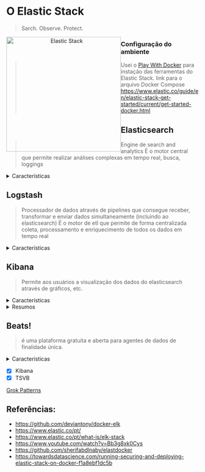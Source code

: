 # O Elastic Stack

> Sarch. Observe. Protect.

<p align="center">
  <img src="https://www.elastic.co/static-res/images/elk/elk-stack-elkb-diagram.svg"
       alt="Elastic Stack"
       style="float: left; align: center; width: 300px" />
</p>

### Configuração do ambiente
> Usei o [Play With Docker](https://labs.play-with-docker.com/) para instação das ferramentas do Elastic Stack.
> link para o arquivo Docker Compose
> https://www.elastic.co/guide/en/elastic-stack-get-started/current/get-started-docker.html

## Elasticsearch
> Engine de search and analytics
> É o motor central que permite realizar análises complexas em tempo real, busca, loggings
<details>
    <summary>Características</summary>
  
> - Banco de dados Orientado a Documentos
> - Engine de Busca
> - Análise de dados
> - Rápido
> - Escalável e distribuído
> - API Rest

### Elastic Search Indices

  
##### Data Lakes vs Data Warehoses
  
| Data Lakes | Data Warehouses |
|--|--|
|  |  |

  
</details>

## Logstash
> Processador de dados através de pipelines que consegue receber, transformar e enviar dados simultaneamente (incluindo ao elasticsearch)
> É o motor de etl que permite de forma centralizada coleta, processamento e enriquecimento de todos os dados em tempo real

<details>
    <summary>Características</summary>
  
> - Teve início como manipulador de logs
> - Engine coletora de dados em tempo real
> - Trabalha com pipelines
> - Recebe dados de múltiplas fontes
> - Normaliza / Transforma dados
> - Envia dados para múltiplas fontes
> - Plugins

</details>


## Kibana
> Permite aos usuários a visualização dos dados do elasticsearch através de gráficos, etc.

<details>
    <summary>Características</summary>

> - Ferramenta de visualização e exploração de dados
> - Usado com: Logs, Análise de séries, Monitoramento de aplicações, e inteligência operacional
> - Integrado com Elasticsearch
> - Agregadores e filtragem de dados
> - Dashboards
> - Gráficos interativos
> - Mapas

</details>

<details>
    <summary>Resumos</summary>

### Kibana Fundamentals Course | elastic.co

#### Lesson 1: Introduction to Kibana

#### Lesson 2: Visualizing Data


#### Lesson 3: Discover

> Kibana é mais do que uma ferramenta de visualização de dados. Kibana Discover permite que você faça consultas nos dados do elasticsearch e exportar os resultados para futuras análises.

#### Exploring and querying your data.
Neste vídeo, aprendi sobre:
- a estrutura do Kibana Discover;
- KQL - a linguagem de consulta do Kibana;
- adicionar filtro à tabela dos documentos recentes e
- exportação dos resultados.

</details>

  
## Beats!
> é uma plataforma gratuita e aberta para agentes de dados de finalidade única.

<details>
    <summary>Características</summary>
  
> - "lightweight data shipper"
> - Agente coletor de dados
> - Integrado facilmente com Elasticsearch ou Logstash
> - Logs, Métricas, Network data, Audit Data, Uptime Monitoring
> - Você pode construir seu próprio Beat
</details>

- [x] Kibana
- [x] TSVB

[Grok Patterns](https://github.com/hpcugent/logstash-patterns/blob/master/files/grok-patterns)




## Referências:
- https://github.com/deviantony/docker-elk
- https://www.elastic.co/pt/
- https://www.elastic.co/pt/what-is/elk-stack
- https://www.youtube.com/watch?v=Bb3g8xk0Cys
- https://github.com/sherifabdlnaby/elastdocker
- https://towardsdatascience.com/running-securing-and-deploying-elastic-stack-on-docker-f1a8ebf1dc5b
